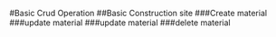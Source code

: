 #Basic Crud Operation
##Basic Construction site 
###Create material
###update material
###update material
###delete material